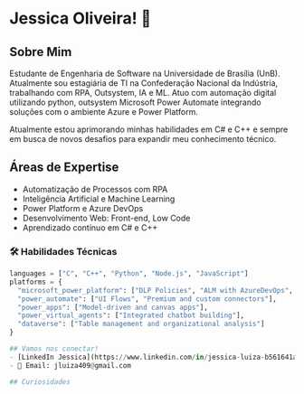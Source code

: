 # Jessica Oliveira! 👋

## Sobre Mim
Estudante de Engenharia de Software na Universidade de Brasília (UnB). Atualmente sou estagiária de TI na Confederação Nacional da Indústria, trabalhando com RPA, Outsystem, IA e ML. Atuo com automação digital utilizando python, outsystem Microsoft Power Automate integrando soluções com o ambiente Azure e Power Platform.

Atualmente estou aprimorando minhas habilidades em C# e C++ e sempre em busca de novos desafios para expandir meu conhecimento técnico.

## Áreas de Expertise
- Automatização de Processos com RPA
- Inteligência Artificial e Machine Learning
- Power Platform e Azure DevOps
- Desenvolvimento Web: Front-end, Low Code
- Aprendizado contínuo em C# e C++

### 🛠 Habilidades Técnicas
```python
languages = ["C", "C++", "Python", "Node.js", "JavaScript"]
platforms = {
  "microsoft_power_platform": ["DLP Policies", "ALM with AzureDevOps", "Internal BPM"],
  "power_automate": ["UI Flows", "Premium and custom connectors"],
  "power_apps": ["Model-driven and canvas apps"],
  "power_virtual_agents": ["Integrated chatbot building"],
  "dataverse": ["Table management and organizational analysis"]
}

## Vamos nos conectar!
- [LinkedIn Jessica](https://www.linkedin.com/in/jessica-luiza-b561641ab/)
- 📧 Email: jluiza409@gmail.com

## Curiosidades



